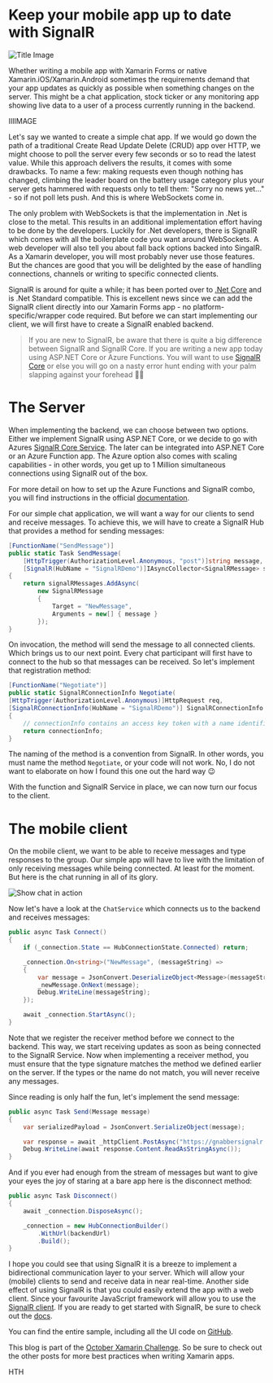 # Keep your mobile app up to date with SignalR

![Title Image](https://mallibone.com/posts/files/d383a562-90f5-4368-8e07-4f97335e1d93.jpg)

Whether writing a mobile app with Xamarin Forms or native Xamarin.iOS/Xamarin.Android sometimes the requirements demand that your app updates as quickly as possible when something changes on the server. This might be a chat application, stock ticker or any monitoring app showing live data to a user of a process currently running in the backend.

IIIIMAGE

Let\'s say we wanted to create a simple chat app. If we would go down the path of a traditional Create Read Update Delete (CRUD) app over HTTP, we might choose to poll the server every few seconds or so to read the latest value. While this approach delivers the results, it comes with some drawbacks. To name a few: making requests even though nothing has changed, climbing the leader board on the battery usage category plus your server gets hammered with requests only to tell them: \"Sorry no news yet\...\" - so if not poll lets push. And this is where WebSockets come in.

The only problem with WebSockets is that the implementation in .Net is close to the metal. This results in an additional implementation effort having to be done by the developers. Luckily for .Net developers, there is SignalR which comes with all the boilerplate code you want around WebSockets. A web developer will also tell you about fall back options backed into SingalR. As a Xamarin developer, you will most probably never use those features. But the chances are good that you will be delighted by the ease of handling connections, channels or writing to specific connected clients.

SignalR is around for quite a while; it has been ported over to [.Net Core](https://docs.microsoft.com/en-us/aspnet/core/signalr/introduction?view=aspnetcore-3.0?WT.mc_id=DT-MVP-5002881) and is .Net Standard compatible. This is excellent news since we can add the SignalR client directly into our Xamarin Forms app - no platform-specific/wrapper code required. But before we can start implementing our client, we will first have to create a SignalR enabled backend.

> If you are new to SignalR, be aware that there is quite a big difference between SignalR and SignalR Core. If you are writing a new app today using ASP.NET Core or Azure Functions. You will want to use [SignalR Core](https://www.nuget.org/packages/Microsoft.AspNetCore.SignalR.Core/) or else you will go on a nasty error hunt ending with your palm slapping against your forehead 🤦‍♂️

# The Server

When implementing the backend, we can choose between two options. Either we implement SignalR using ASP.NET Core, or we decide to go with Azures [SignalR Core Service](https://docs.microsoft.com/en-us/azure/azure-signalr/signalr-overview/?WT.mc_id=Azure-MVP-5002881). The later can be integrated into ASP.NET Core or an Azure Function app. The Azure option also comes with scaling capabilities - in other words, you get up to 1 Million simultaneous connections using SignalR out of the box.

For more detail on how to set up the Azure Functions and SignalR combo, you will find instructions in the official [documentation](https://docs.microsoft.com/en-us/azure/azure-signalr/signalr-quickstart-azure-functions-csharp?WT.mc_id=Azure-MVP-5002881).

For our simple chat application, we will want a way for our clients to send and receive messages. To achieve this, we will have to create a SignalR Hub that provides a method for sending messages:

```c#
[FunctionName("SendMessage")]
public static Task SendMessage(
    [HttpTrigger(AuthorizationLevel.Anonymous, "post")]string message,
    [SignalR(HubName = "SignalRDemo")]IAsyncCollector<SignalRMessage> signalRMessages)
{
    return signalRMessages.AddAsync(
        new SignalRMessage
        {
            Target = "NewMessage",
            Arguments = new[] { message }
        });
}
```

On invocation, the method will send the message to all connected clients. Which brings us to our next point. Every chat participant will first have to connect to the hub so that messages can be received. So let\'s implement that registration method:

```c#
[FunctionName("Negotiate")]
public static SignalRConnectionInfo Negotiate(
[HttpTrigger(AuthorizationLevel.Anonymous)]HttpRequest req,
[SignalRConnectionInfo(HubName = "SignalRDemo")] SignalRConnectionInfo connectionInfo)
{
    // connectionInfo contains an access key token with a name identifier claim set to the authenticated user
    return connectionInfo;
}
```

The naming of the method is a convention from SignalR. In other words, you must name the method `Negotiate`, or your code will not work. No, I do not want to elaborate on how I found this one out the hard way 😉

With the function and SignalR Service in place, we can now turn our focus to the client.

# The mobile client

On the mobile client, we want to be able to receive messages and type responses to the group. Our simple app will have to live with the limitation of only receiving messages while being connected. At least for the moment. But here is the chat running in all of its glory.

![Show chat in action](https://mallibone.com/posts/files/1eb601bc-2256-4cfb-a647-86f27674dc67.gif)

Now let\'s have a look at the `ChatService` which connects us to the backend and receives messages:

```c#
public async Task Connect()
{
    if (_connection.State == HubConnectionState.Connected) return;

    _connection.On<string>("NewMessage", (messageString) =>
    {
        var message = JsonConvert.DeserializeObject<Message>(messageString);
        _newMessage.OnNext(message);
        Debug.WriteLine(messageString);
    });

    await _connection.StartAsync();
}
```

Note that we register the receiver method before we connect to the backend. This way, we start receiving updates as soon as being connected to the SignalR Service. Now when implementing a receiver method, you must ensure that the type signature matches the method we defined earlier on the server. If the types or the name do not match, you will never receive any messages.

Since reading is only half the fun, let\'s implement the send message:

```c#
public async Task Send(Message message)
{
    var serializedPayload = JsonConvert.SerializeObject(message);

    var response = await _httpClient.PostAsync("https://gnabbersignalr.azurewebsites.net/api/SendMessage", new StringContent(serializedPayload));
    Debug.WriteLine(await response.Content.ReadAsStringAsync());
}
```

And if you ever had enough from the stream of messages but want to give your eyes the joy of staring at a bare app here is the disconnect method:

```c#
public async Task Disconnect()
{
    await _connection.DisposeAsync();

    _connection = new HubConnectionBuilder()
        .WithUrl(backendUrl)
        .Build();
}
```

I hope you could see that using SignalR it is a breeze to implement a bidirectional communication layer to your server. Which will allow your (mobile) clients to send and receive data in near real-time. Another side effect of using SignalR is that you could easily extend the app with a web client. Since your favourite JavaScript framework will allow you to use the [SignalR client](https://docs.microsoft.com/en-us/aspnet/core/signalr/javascript-client?view=aspnetcore-3.0). If you are ready to get started with SignalR, be sure to check out the [docs](https://docs.microsoft.com/en-us/aspnet/core/signalr/introduction?view=aspnetcore-3.0&viewFallbackFrom=aspnetcore-3.0%3FWT.mc_id%3DDT-MVP-5002881).

You can find the entire sample, including all the UI code on [GitHub](https://github.com/mallibone/XamarinSignalR).

This blog is part of the [October Xamarin Challenge](https://github.com/claudiosanchez/OctoberXamarinChallenge). So be sure to check out the other posts for more best practices when writing Xamarin apps.

HTH
